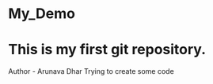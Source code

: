 # My_Demo
<h1>This is my first git repository.</h1>
Author - Arunava Dhar
Trying to create some code
